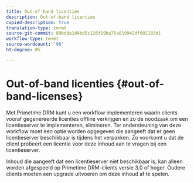```yaml
---
title: Out-of-band licenties
description: Out-of-band licenties
copied-description: true
translation-type: tm+mt
source-git-commit: 89bdda1d4bd5c126f19ba75a819942df901183d1
workflow-type: tm+mt
source-wordcount: '96'
ht-degree: 0%

---
```



# Out-of-band licenties {#out-of-band-licenses}

Met Primetime DRM kunt u een workflow implementeren waarin clients vooraf gegenereerde licenties offline verkrijgen en zo de noodzaak om een licentieserver te implementeren, elimineren. Ter ondersteuning van deze workflow moet een optie worden opgegeven die aangeeft dat er geen licentieserver beschikbaar is tijdens het verpakken. Zo voorkomt u dat de client probeert een licentie voor deze inhoud aan te vragen bij een licentieserver.

Inhoud die aangeeft dat een licentieserver niet beschikbaar is, kan alleen worden afgespeeld op Primetime DRM-clients versie 3.0 of hoger. Oudere clients moeten een upgrade uitvoeren om deze inhoud af te spelen.
